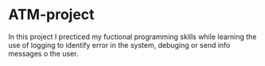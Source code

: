 # ATM-project
In this project I precticed my fuctional programming skills while learning the use of logging to identify  error in the system, debuging or send info messages o the user.
